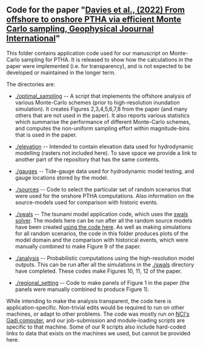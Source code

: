 Code for the paper "[Davies et al., (2022) From offshore to onshore PTHA via efficient Monte Carlo sampling, Geophysical Joournal International](https://doi.org/10.1093/gji/ggac140)"
---------------------------------------------------------------------------------------

This folder contains application code used for our manuscript on Monte-Carlo sampling for PTHA. It is released to show how the calculations in the paper were implemented (i.e. for transparency), and is not expected to be developed or maintained in the longer term.

The directories are:

* [./optimal_sampling](./optimal_sampling) -- A script that implements the offshore analysis of various Monte-Carlo schemes (prior to high-resolution inundation simulation). It creates Figures 2,3,4,5,6,7,8 from the paper (and many others that are not used in the paper). It also reports various statistics which summarise the performance of different Monte-Carlo schemes, and computes the non-uniform sampling effort within magnitude-bins that is used in the paper. 

* [./elevation](./elevation) -- Intended to contain elevation data used for hydrodynamic modelling (rasters not included here). To save space we provide a link to another part of the repository that has the same contents.

* [./gauges](./gauges) -- Tide-gauge data used for hydrodynamic model testing, and gauge locations stored by the model. 

* [./sources](./sources) -- Code to select the particular set of random scenarios that were used for the onshore PTHA computations. Also information on the source-models used for comparison with historic events.

* [./swals](./swals) -- The tsunami model application code, which uses the [swals solver](../../../propagation/SWALS). The models here can be run after all the random source models have been created [using the code here](./sources/random/). As well as making simulations for all random scenarios, the code in this folder produces plots of the model domain and the comparison with historical events, which were manually combined to make Figure 9 of the paper.

* [./analysis](./analysis) -- Probabilistic computations using the high-resolution model outputs. This can be run after all the simulations in the [./swals](./swals) directory have completed. These codes make Figures 10, 11, 12 of the paper.

* [./regional_setting](./regional_setting) -- Code to make panels of Figure 1 in the paper (the panels were manually combined to produce Figure 1).

While intending to make the analysis transparent, the code here is application-specific. Non-trivial edits would be required to run on other machines, or adapt to other problems. The code was mostly run on [NCI's Gadi computer](https://nci.org.au/our-systems/hpc-systems), and our job-submission and module-loading scripts are specific to that machine. Some of our R scripts also include hard-coded links to data that exists on the machines we used, but cannot be provided here. 
